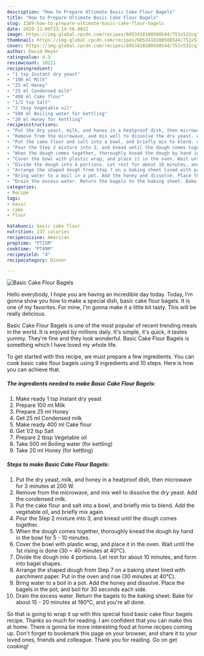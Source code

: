 ```yaml
---
description: "How to Prepare Ultimate Basic Cake Flour Bagels"
title: "How to Prepare Ultimate Basic Cake Flour Bagels"
slug: 1269-how-to-prepare-ultimate-basic-cake-flour-bagels
date: 2020-11-08T23:14:56.002Z
image: https://img-global.cpcdn.com/recipes/6053418100588544/751x532cq70/basic-cake-flour-bagels-recipe-main-photo.jpg
thumbnail: https://img-global.cpcdn.com/recipes/6053418100588544/751x532cq70/basic-cake-flour-bagels-recipe-main-photo.jpg
cover: https://img-global.cpcdn.com/recipes/6053418100588544/751x532cq70/basic-cake-flour-bagels-recipe-main-photo.jpg
author: David Meyer
ratingvalue: 4.3
reviewcount: 10211
recipeingredient:
- "1 tsp Instant dry yeast"
- "100 ml Milk"
- "25 ml Honey"
- "25 ml Condensed milk"
- "400 ml Cake flour"
- "1/2 tsp Salt"
- "2 tbsp Vegetable oil"
- "500 ml Boiling water for kettling"
- "20 ml Honey for kettling"
recipeinstructions:
- "Put the dry yeast, milk, and honey in a heatproof dish, then microwave for 3 minutes at 200 W."
- "Remove from the microwave, and mix well to dissolve the dry yeast. Add the condensed milk."
- "Put the cake flour and salt into a bowl, and briefly mix to blend. Add the vegetable oil, and briefly mix again."
- "Pour the Step 2 mixture into 3, and knead until the dough comes together."
- "When the dough comes together, thoroughly knead the dough by hand in the bowl for 5 - 10 minutes."
- "Cover the bowl with plastic wrap, and place it in the oven. Wait until the 1st rising is done (30 ~ 40 minutes at 40℃)."
- "Divide the dough into 4 portions. Let rest for about 10 minutes, and form into bagel shapes."
- "Arrange the shaped dough from Step 7 on a baking sheet lined with parchment paper. Put in the oven and rise (30 minutes at 40℃)."
- "Bring water to a boil in a pot. Add the honey and dissolve. Place the bagels in the pot, and boil for 30 seconds each side."
- "Drain the excess water. Return the bagels to the baking sheet. Bake for about 15 - 20 minutes at 180℃, and you&#39;re all done."
categories:
- Recipe
tags:
- basic
- cake
- flour

katakunci: basic cake flour 
nutrition: 237 calories
recipecuisine: American
preptime: "PT25M"
cooktime: "PT49M"
recipeyield: "4"
recipecategory: Dinner

---
```



![Basic Cake Flour Bagels](https://img-global.cpcdn.com/recipes/6053418100588544/751x532cq70/basic-cake-flour-bagels-recipe-main-photo.jpg)

Hello everybody, I hope you are having an incredible day today. Today, I'm gonna show you how to make a special dish, basic cake flour bagels. It is one of my favorites. For mine, I'm gonna make it a little bit tasty. This will be really delicious.



Basic Cake Flour Bagels is one of the most popular of recent trending meals in the world. It is enjoyed by millions daily. It's simple, it's quick, it tastes yummy. They're fine and they look wonderful. Basic Cake Flour Bagels is something which I have loved my whole life.


To get started with this recipe, we must prepare a few ingredients. You can cook basic cake flour bagels using 9 ingredients and 10 steps. Here is how you can achieve that.

<!--inarticleads1-->

##### The ingredients needed to make Basic Cake Flour Bagels:

1. Make ready 1 tsp Instant dry yeast
1. Prepare 100 ml Milk
1. Prepare 25 ml Honey
1. Get 25 ml Condensed milk
1. Make ready 400 ml Cake flour
1. Get 1/2 tsp Salt
1. Prepare 2 tbsp Vegetable oil
1. Take 500 ml Boiling water (for kettling)
1. Take 20 ml Honey (for kettling)




<!--inarticleads2-->

##### Steps to make Basic Cake Flour Bagels:

1. Put the dry yeast, milk, and honey in a heatproof dish, then microwave for 3 minutes at 200 W.
1. Remove from the microwave, and mix well to dissolve the dry yeast. Add the condensed milk.
1. Put the cake flour and salt into a bowl, and briefly mix to blend. Add the vegetable oil, and briefly mix again.
1. Pour the Step 2 mixture into 3, and knead until the dough comes together.
1. When the dough comes together, thoroughly knead the dough by hand in the bowl for 5 - 10 minutes.
1. Cover the bowl with plastic wrap, and place it in the oven. Wait until the 1st rising is done (30 ~ 40 minutes at 40℃).
1. Divide the dough into 4 portions. Let rest for about 10 minutes, and form into bagel shapes.
1. Arrange the shaped dough from Step 7 on a baking sheet lined with parchment paper. Put in the oven and rise (30 minutes at 40℃).
1. Bring water to a boil in a pot. Add the honey and dissolve. Place the bagels in the pot, and boil for 30 seconds each side.
1. Drain the excess water. Return the bagels to the baking sheet. Bake for about 15 - 20 minutes at 180℃, and you&#39;re all done.




So that is going to wrap it up with this special food basic cake flour bagels recipe. Thanks so much for reading. I am confident that you can make this at home. There is gonna be more interesting food at home recipes coming up. Don't forget to bookmark this page on your browser, and share it to your loved ones, friends and colleague. Thank you for reading. Go on get cooking!
